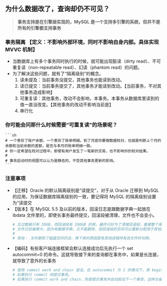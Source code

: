 ## **为什么数据改了，查询却仍不可见？**
> **事务支持是在引擎层实现的，MySQL 是一个支持多引擎的系统，但并不是所有的引擎都支持事务**  

### **事务隔离 【定义：不影响外部环境，同时不影响自身内部。具体实现 MVVC 机制】**
- 当数据库上有多个事务同时执行的时候，就可能出现脏读（dirty read）、不可重复读（non-repeatable read）、幻读（phantom read）的问题。
- 为了解决这些问题，就有了“隔离级别”的概念。
    1. 读未提及：当前事务没提交，其他事务也能读到改动。
    2. 读已提交：当前事务提交了，其他事务才能读到改动。【当前事务，不对其他事务造成影响】
    3. 可重复读：其他事务，改动不会影响，本事务。本事务从数据库里读到的值一直没改变。【其他事务的改动不影响当前是】
    4. 串行化


### **你可能会问那什么时候需要“可重复读”的场景呢？**
    ```sh
    # 一个表存了账户余额，一个表存了账单明细。到了月底你要做数据校对，也就是判断上个月的余额和当前余额的差额，是否与本月的账单明细一致。
    # 你一定希望在校对过程中，即使有用户发生了一笔新的交易，也不影响你的校对结果。
    #
    # 事务启动时的视图可以认为是静态的，不受其他事务更新的影响。
    ```

### **注意事项**
- 【迁移】Oracle 的默认隔离级别是“读提交”，对于从 Oracle 迁移到 MySQL 的应用，为保证数据库隔离级别的一致，要记得将 MySQL 的隔离级别设置为“读提交
- 【版本】在 MySQL 5.5 及以前的版本，回滚日志是跟数据字典一起放在 ibdata 文件里的，即使长事务最终提交，回滚段被清理，文件也不会变小。
    ```sh
    # 见过数据只有 20GB，而回滚段有 200GB 的库。最终只好为了清理回滚段，重建整个库。
    # 文件已经被撑大，因为有数据字典，又不能删除，但回滚段的空间可以重新分配用于其他数据。 
    #
    # 其他： 文件删除了磁盘空间仍没，降下来的原因是有其他进程持有该文件的句柄。
    ```
- 【编码】有些客户端连接框架会默认连接成功后先执行一个 set autocommit=0 的命令。这就导致接下来的查询都在事务中，如果是长连接，就导致了意外的长事务
    ```sh
    # 使用 commit work and chain 语法。在 autocommit 为 1 的情况下，用 begin 显式启动的事务
    # 如果执行 commit 则提交事务。
    # 如果执行 commit work and chain，则是提交事务并自动启动下一个事务，这样也省去了再次执行 begin 语句的开销
    ```
    
    
    
    
    
